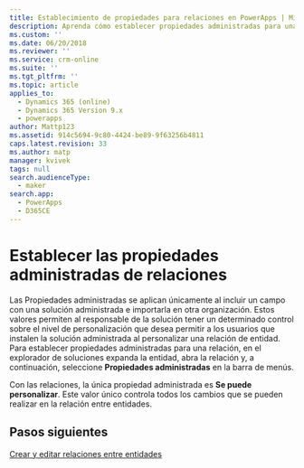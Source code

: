 ```yaml
---
title: Establecimiento de propiedades para relaciones en PowerApps | MicrosoftDocs
description: Aprenda cómo establecer propiedades administradas para una relación de entidad
ms.custom: ''
ms.date: 06/20/2018
ms.reviewer: ''
ms.service: crm-online
ms.suite: ''
ms.tgt_pltfrm: ''
ms.topic: article
applies_to:
  - Dynamics 365 (online)
  - Dynamics 365 Version 9.x
  - powerapps
author: Mattp123
ms.assetid: 914c5694-9c80-4424-be89-9f63256b4811
caps.latest.revision: 33
ms.author: matp
manager: kvivek
tags: null
search.audienceType:
  - maker
search.app:
  - PowerApps
  - D365CE
---
```

# <a name="set-managed-properties-for-relationships"></a>Establecer las propiedades administradas de relaciones

<a name="BKMK_ManagedProperties"></a>   

 Las Propiedades administradas se aplican únicamente al incluir un campo con una solución administrada e importarla en otra organización. Estos valores permiten al responsable de la solución tener un determinado control sobre el nivel de personalización que desea permitir a los usuarios que instalen la solución administrada al personalizar una relación de entidad. Para establecer propiedades administradas para una relación, en el explorador de soluciones expanda la entidad, abra la relación y, a continuación, seleccione **Propiedades administradas** en la barra de menús.  
  
 Con las relaciones, la única propiedad administrada es **Se puede personalizar**. Este valor único controla todos los cambios que se pueden realizar en la relación entre entidades.  
  
## <a name="next-steps"></a>Pasos siguientes

[Crear y editar relaciones entre entidades](create-edit-entity-relationships.md)
